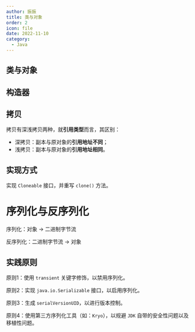 ```yaml
---
author: 振振
title: 类与对象
order: 2
icon: file
date: 2022-11-10
category:
  - Java
---
```


## 类与对象

## 构造器

## 拷贝

拷贝有深浅拷贝两种，就**引用类型**而言，其区别：

- 深拷贝：副本与原对象的**引用地址不同**；
- 浅拷贝：副本与原对象的**引用地址相同**。


## 实现方式

实现 `Cloneable` 接口，并重写 `clone()` 方法。

# 序列化与反序列化

序列化：对象 → 二进制字节流

反序列化：二进制字节流 → 对象



## 实践原则

原则1：使用 `transient` 关键字修饰，以禁用序列化。

原则2：实现 `java.io.Serializable` 接口，以启用序列化。

原则3：生成 `serialVersionUID`，以进行版本控制。

原则4：使用第三方序列化工具（如：`Kryo`），以规避 `JDK` 自带的安全性问题以及移植性问题。